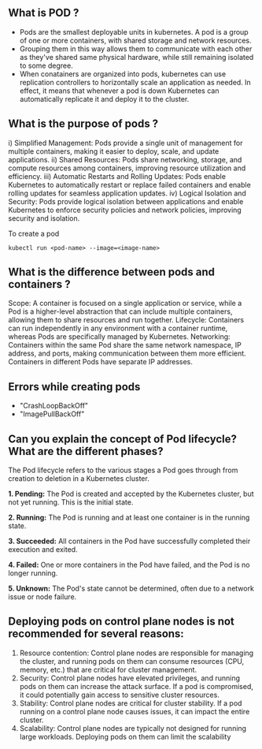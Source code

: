 ## What is POD ?

- Pods are the smallest deployable units in kubernetes. A pod is a group of one or more containers, with shared storage and network resources.
- Grouping them in this way allows them to communicate with each other as they've shared same physical hardware, while still remaining isolated to some degree.
- When conatainers are organized into pods, kubernetes can use replication controllers to horizontally scale an application as needed. In effect, it means that whenever a pod is down Kubernetes can automatically replicate it and deploy it to the cluster.

## What is the purpose of pods ?

i) Simplified Management: Pods provide a single unit of management for multiple containers, making it easier to deploy, scale, and update applications.
ii) Shared Resources: Pods share networking, storage, and compute resources among containers, improving resource utilization and efficiency.
iii) Automatic Restarts and Rolling Updates: Pods enable Kubernetes to automatically restart or replace failed containers and enable rolling updates for seamless application updates.
iv) Logical Isolation and Security: Pods provide logical isolation between applications and enable Kubernetes to enforce security policies and network policies, improving security and isolation.

To create a pod

```
kubectl run <pod-name> --image=<image-name>
```

## What is the difference between pods and containers ?

Scope: A container is focused on a single application or service, while a Pod is a higher-level abstraction that can include multiple containers, allowing them to share resources and run together.
Lifecycle: Containers can run independently in any environment with a container runtime, whereas Pods are specifically managed by Kubernetes.
Networking: Containers within the same Pod share the same network namespace, IP address, and ports, making communication between them more efficient. Containers in different Pods have separate IP addresses.

## Errors while creating pods

- "CrashLoopBackOff"
- "ImagePullBackOff"

## Can you explain the concept of Pod lifecycle? What are the different phases?

The Pod lifecycle refers to the various stages a Pod goes through from creation to deletion in a Kubernetes cluster.

**1. Pending:** The Pod is created and accepted by the Kubernetes cluster, but not yet running. This is the initial state.

**2. Running:** The Pod is running and at least one container is in the running state.

**3. Succeeded:** All containers in the Pod have successfully completed their execution and exited.

**4. Failed:** One or more containers in the Pod have failed, and the Pod is no longer running.

**5. Unknown:** The Pod's state cannot be determined, often due to a network issue or node failure.

## Deploying pods on control plane nodes is not recommended for several reasons:

1. Resource contention: Control plane nodes are responsible for managing the cluster, and running pods on them can consume resources (CPU, memory, etc.) that are critical for cluster management.
2. Security: Control plane nodes have elevated privileges, and running pods on them can increase the attack surface. If a pod is compromised, it could potentially gain access to sensitive cluster resources.
3. Stability: Control plane nodes are critical for cluster stability. If a pod running on a control plane node causes issues, it can impact the entire cluster.
4. Scalability: Control plane nodes are typically not designed for running large workloads. Deploying pods on them can limit the scalability
